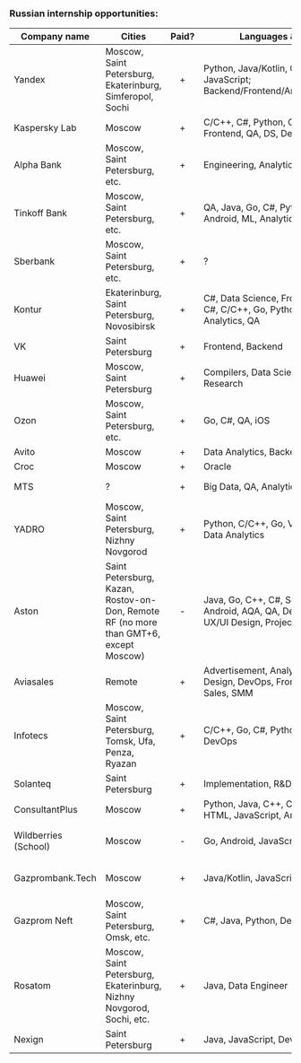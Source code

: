 ### Russian internship opportunities:

| Company name         | Cities                  | Paid? | Languages & Technologies | Link                 |
| -------------------- | ----------------------- | :-----: | ------------------------ | -------------------- |
| Yandex               | Moscow, Saint Petersburg, Ekaterinburg, Simferopol, Sochi | + | Python, Java/Kotlin, C, C++, Go, Scala, JavaScript; Backend/Frontend/Analytics/ML/Android/iOS | [click](https://yandex.ru/yaintern) [click](https://dev.go.yandex/internships) |
| Kaspersky Lab        | Moscow | + | С/C++, C#, Python, Go, Scala, Java, iOS, Frontend, QA, DS, DevOps, UX/UI, Mobile | [click](https://safeboard.kaspersky.ru/) [click](https://careers.kaspersky.ru/vacancy/) |
| Alpha Bank           | Moscow, Saint Petersburg, etc. | + | Engineering, Analytics, Business | [click](https://job.alfabank.ru/vacancies) |
| Tinkoff Bank         | Moscow, Saint Petersburg, etc. | + | QA, Java, Go, C#, Python, Scala, iOS, Android, ML, Analytics | [click](https://fintech.tinkoff.ru/start/) |
| Sberbank             | Moscow, Saint Petersburg, etc. | + | ? | [click](https://sbergraduate.ru/internships/) [click](https://sbergraduate.ru/sberseasons-regions/) |
| Kontur               | Ekaterinburg, Saint Petersburg, Novosibirsk | + | C#, Data Science, Frontend, Backend - Java, C#, C/C++, Go, Python; iOS, Android, Analytics, QA | [click](https://kontur.ru/education/programs/intern) |
| VK                   | Saint Petersburg | + | Frontend, Backend | [click](https://internship.vk.company/) |
| Huawei               | Moscow, Saint Petersburg | + | Compilers, Data Science, Analytics, Research | [click](https://career.huawei.ru/) |
| Ozon                 | Moscow, Saint Petersburg, etc. | + | Go, C#, QA, iOS | [click](https://ozon.tech/routestart) [click](https://job.ozon.ru/internships/) [click](https://route256.ozon.ru/) [click](https://ozoncamp.pro/) |
| Avito                | Moscow | + | Data Analytics, Backend - Go, PHP | [click](https://start.avito.ru/) |
| Croc                 | Moscow | + | Oracle | [click](https://internship.croc.ru/) |
| MTS                  | ? | + | Big Data, QA, Analytics | [click](https://job.mts.ru/internship) [click](https://rabota.mtsbank.ru/trainee) |
| YADRO                | Moscow, Saint Petersburg, Nizhny Novgorod | + | Python, C/C++, Go, Verilog, Engineering, Data Analytics | [click](https://careers.yadro.com/impulse/) [click](https://careers.yadro.com/internship/) |
| Aston                | Saint Petersburg, Kazan, Rostov-on-Don, Remote RF (no more than GMT+6, except Moscow) | - | Java, Go, C++, C#, Scala, JavaScript, iOS, Android, AQA, QA, DevOps, System Analyst, UX/UI Design, Project Management | [click](https://career.astondevs.ru/trainee) |
| Aviasales            | Remote | + | Advertisement, Analytics, Android, Backend, Design, DevOps, Frontend, PR, Marketing, Sales, SMM | [click](https://www.aviasales.ru/about/vacancies) |
| Infotecs             | Moscow, Saint Petersburg, Tomsk, Ufa, Penza, Ryazan | + | C/C++, Go, C#, Python, JavaScript, Angular, DevOps | [click](https://academy.infotecs.ru/intern/) |
| Solanteq             | Saint Petersburg | + | Implementation, R&D (Java Developer) | [click](https://solanteq.ru/%D0%B2%D0%B0%D0%BA%D0%B0%D0%BD%D1%81%D0%B8%D0%B8/) |
| ConsultantPlus       | Moscow | + | Python, Java, C++, C#, Java, Python, PHP, HTML, JavaScript, Android, iOS | [click](https://www.consultant.ru/edu/student/stazjirovka/stazjirovka_tech/) |
| Wildberries (School) | Moscow | - | Go, Android, JavaScript, Data Scientist | [click](https://tech.wildberries.ru/) [click](https://spb.hh.ru/vacancy/84731199) [click](https://spb.hh.ru/vacancy/92966644) |
| Gazprombank.Tech     | Moscow | + | Java/Kotlin, JavaScript, IOS, Android | [click](https://gpb.fut.ru/) [click](https://www.gpbspace.ru/digital/gpb-it-factory/) [click](https://www.gpbspace.ru/digital/level-up/) |
| Gazprom Neft         | Moscow, Saint Petersburg, Omsk, etc. | + | С#, Java, Python, DevOps, ML, QA | [click](https://career.gazprom-neft.ru/graduates/) |
| Rosatom              | Moscow, Saint Petersburg, Ekaterinburg, Nizhny Novgorod, Sochi, etc. | + | Java, Data Engineer | [click](https://edu.rosatom.ru/) |
| Nexign               | Saint Petersburg | + | Java, JavaScript, DevOps, QA, Data Science | [click](https://job.nexign.com/students) |
